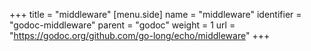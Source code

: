 +++
title = "middleware"
[menu.side]
  name = "middleware"
  identifier = "godoc-middleware"
  parent = "godoc"
  weight = 1
  url = "https://godoc.org/github.com/go-long/echo/middleware"
+++
